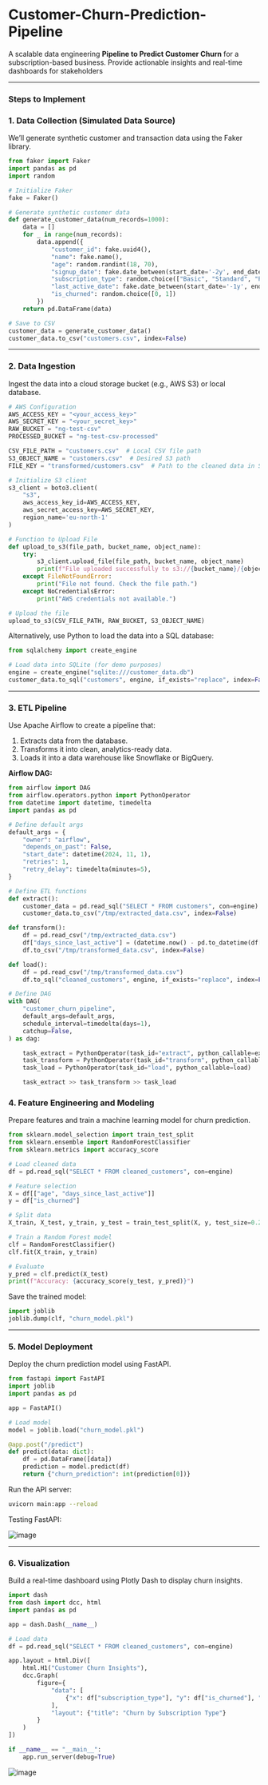 # Customer-Churn-Prediction-Pipeline
A scalable data engineering **Pipeline to Predict Customer Churn** for a subscription-based business. Provide actionable insights and real-time dashboards for stakeholders

---

### Steps to Implement
### 1. Data Collection (Simulated Data Source)
We’ll generate synthetic customer and transaction data using the Faker library.

```python
from faker import Faker
import pandas as pd
import random

# Initialize Faker
fake = Faker()

# Generate synthetic customer data
def generate_customer_data(num_records=1000):
    data = []
    for _ in range(num_records):
        data.append({
            "customer_id": fake.uuid4(),
            "name": fake.name(),
            "age": random.randint(18, 70),
            "signup_date": fake.date_between(start_date='-2y', end_date='today'),
            "subscription_type": random.choice(["Basic", "Standard", "Premium"]),
            "last_active_date": fake.date_between(start_date='-1y', end_date='today'),
            "is_churned": random.choice([0, 1])
        })
    return pd.DataFrame(data)

# Save to CSV
customer_data = generate_customer_data()
customer_data.to_csv("customers.csv", index=False)
```
---
### 2. Data Ingestion
Ingest the data into a cloud storage bucket (e.g., AWS S3) or local database.

```python
# AWS Configuration
AWS_ACCESS_KEY = "<your_access_key>"
AWS_SECRET_KEY = "<your_secret_key>"
RAW_BUCKET = "ng-test-csv"
PROCESSED_BUCKET = "ng-test-csv-processed"

CSV_FILE_PATH = "customers.csv"  # Local CSV file path
S3_OBJECT_NAME = "customers.csv"  # Desired S3 path
FILE_KEY = "transformed/customers.csv"  # Path to the cleaned data in S3

# Initialize S3 client
s3_client = boto3.client(
    "s3",
    aws_access_key_id=AWS_ACCESS_KEY,
    aws_secret_access_key=AWS_SECRET_KEY,
    region_name='eu-north-1'
)

# Function to Upload File
def upload_to_s3(file_path, bucket_name, object_name):
    try:
        s3_client.upload_file(file_path, bucket_name, object_name)
        print(f"File uploaded successfully to s3://{bucket_name}/{object_name}")
    except FileNotFoundError:
        print("File not found. Check the file path.")
    except NoCredentialsError:
        print("AWS credentials not available.")

# Upload the file
upload_to_s3(CSV_FILE_PATH, RAW_BUCKET, S3_OBJECT_NAME)
```
Alternatively, use Python to load the data into a SQL database:
```python
from sqlalchemy import create_engine

# Load data into SQLite (for demo purposes)
engine = create_engine("sqlite:///customer_data.db")
customer_data.to_sql("customers", engine, if_exists="replace", index=False)
```
---
### 3. ETL Pipeline
Use Apache Airflow to create a pipeline that:

1. Extracts data from the database.
2. Transforms it into clean, analytics-ready data.
3. Loads it into a data warehouse like Snowflake or BigQuery.
   
**Airflow DAG:**
```python
from airflow import DAG
from airflow.operators.python import PythonOperator
from datetime import datetime, timedelta
import pandas as pd

# Define default args
default_args = {
    "owner": "airflow",
    "depends_on_past": False,
    "start_date": datetime(2024, 11, 1),
    "retries": 1,
    "retry_delay": timedelta(minutes=5),
}

# Define ETL functions
def extract():
    customer_data = pd.read_sql("SELECT * FROM customers", con=engine)
    customer_data.to_csv("/tmp/extracted_data.csv", index=False)

def transform():
    df = pd.read_csv("/tmp/extracted_data.csv")
    df["days_since_last_active"] = (datetime.now() - pd.to_datetime(df["last_active_date"])).dt.days
    df.to_csv("/tmp/transformed_data.csv", index=False)

def load():
    df = pd.read_csv("/tmp/transformed_data.csv")
    df.to_sql("cleaned_customers", engine, if_exists="replace", index=False)

# Define DAG
with DAG(
    "customer_churn_pipeline",
    default_args=default_args,
    schedule_interval=timedelta(days=1),
    catchup=False,
) as dag:

    task_extract = PythonOperator(task_id="extract", python_callable=extract)
    task_transform = PythonOperator(task_id="transform", python_callable=transform)
    task_load = PythonOperator(task_id="load", python_callable=load)

    task_extract >> task_transform >> task_load
```
### 4. Feature Engineering and Modeling
Prepare features and train a machine learning model for churn prediction.
```python
from sklearn.model_selection import train_test_split
from sklearn.ensemble import RandomForestClassifier
from sklearn.metrics import accuracy_score

# Load cleaned data
df = pd.read_sql("SELECT * FROM cleaned_customers", con=engine)

# Feature selection
X = df[["age", "days_since_last_active"]]
y = df["is_churned"]

# Split data
X_train, X_test, y_train, y_test = train_test_split(X, y, test_size=0.2, random_state=42)

# Train a Random Forest model
clf = RandomForestClassifier()
clf.fit(X_train, y_train)

# Evaluate
y_pred = clf.predict(X_test)
print(f"Accuracy: {accuracy_score(y_test, y_pred)}")
```
Save the trained model:
```python
import joblib
joblib.dump(clf, "churn_model.pkl")
```
---
### 5. Model Deployment
Deploy the churn prediction model using FastAPI.
```python
from fastapi import FastAPI
import joblib
import pandas as pd

app = FastAPI()

# Load model
model = joblib.load("churn_model.pkl")

@app.post("/predict")
def predict(data: dict):
    df = pd.DataFrame([data])
    prediction = model.predict(df)
    return {"churn_prediction": int(prediction[0])}
```
Run the API server:
```bash
uvicorn main:app --reload
```
Testing FastAPI:

![image](https://github.com/user-attachments/assets/0701ec7e-4a5d-4d7c-8f10-d9c5f565e669)

---

### 6. Visualization
Build a real-time dashboard using Plotly Dash to display churn insights.
```python
import dash
from dash import dcc, html
import pandas as pd

app = dash.Dash(__name__)

# Load data
df = pd.read_sql("SELECT * FROM cleaned_customers", con=engine)

app.layout = html.Div([
    html.H1("Customer Churn Insights"),
    dcc.Graph(
        figure={
            "data": [
                {"x": df["subscription_type"], "y": df["is_churned"], "type": "bar", "name": "Churned"}
            ],
            "layout": {"title": "Churn by Subscription Type"}
        }
    )
])

if __name__ == "__main__":
    app.run_server(debug=True)
```

![image](https://github.com/user-attachments/assets/957ada01-6899-4667-b01a-7e1d9c37e0da)

